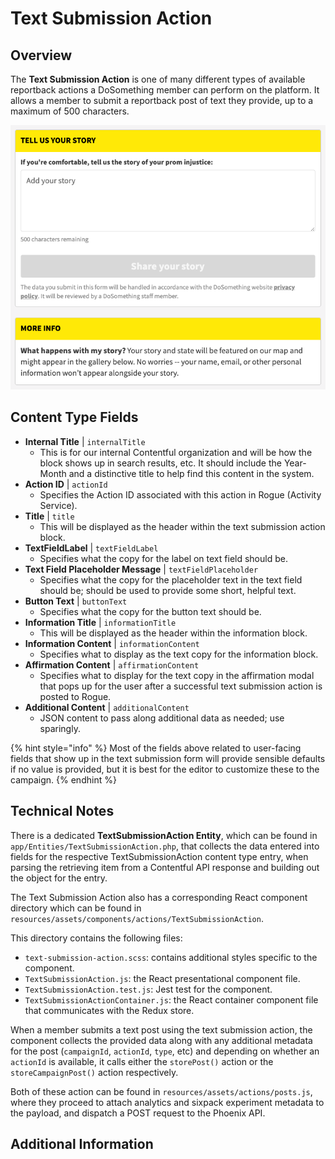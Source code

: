 # Text Submission Action

## Overview

The **Text Submission Action** is one of many different types of available reportback actions a DoSomething member can perform on the platform. It allows a member to submit a reportback post of text they provide, up to a maximum of 500 characters.

![Example Text Submission Action](../../.gitbook/assets/text-submission-action-user-interface.png)

## Content Type Fields

- **Internal Title** | `internalTitle`
  - This is for our internal Contentful organization and will be how the block shows up in search results, etc. It should include the Year-Month and a distinctive title to help find this content in the system.
- **Action ID** | `actionId`
  - Specifies the Action ID associated with this action in Rogue (Activity Service).
- **Title** | `title`
  - This will be displayed as the header within the text submission action block.
- **TextFieldLabel** | `textFieldLabel`
  - Specifies what the copy for the label on text field should be.
- **Text Field Placeholder Message** | `textFieldPlaceholder`
  - Specifies what the copy for the placeholder text in the text field should be; should be used to provide some short, helpful text.
- **Button Text** | `buttonText`
  - Specifies what the copy for the button text should be.
- **Information Title** | `informationTitle`
  - This will be displayed as the header within the information block.
- **Information Content** | `informationContent`
  - Specifies what to display as the text copy for the information block.
- **Affirmation Content** | `affirmationContent`
  - Specifies what to display for the text copy in the affirmation modal that pops up for the user after a successful text submission action is posted to Rogue.
- **Additional Content** | `additionalContent`
  - JSON content to pass along additional data as needed; use sparingly.

{% hint style="info" %}
Most of the fields above related to user-facing fields that show up in the text submission form will provide sensible defaults if no value is provided, but it is best for the editor to customize these to the campaign.
{% endhint %}

## Technical Notes

There is a dedicated **TextSubmissionAction Entity**, which can be found in `app/Entities/TextSubmissionAction.php`, that collects the data entered into fields for the respective TextSubmissionAction content type entry, when parsing the retrieving item from a Contentful API response and building out the object for the entry.

The Text Submission Action also has a corresponding React component directory which can be found in `resources/assets/components/actions/TextSubmissionAction`.

This directory contains the following files:

- `text-submission-action.scss`: contains additional styles specific to the component.
- `TextSubmissionAction.js`: the React presentational component file.
- `TextSubmissionAction.test.js`: Jest test for the component.
- `TextSubmissionActionContainer.js`: the React container component file that communicates with the Redux store.

When a member submits a text post using the text submission action, the component collects the provided data along with any additional metadata for the post (`campaignId`, `actionId`, `type`, etc) and depending on whether an `actionId` is available, it calls either the `storePost()` action or the `storeCampaignPost()` action respectively.

Both of these action can be found in `resources/assets/actions/posts.js`, where they proceed to attach analytics and sixpack experiment metadata to the payload, and dispatch a POST request to the Phoenix API.

## Additional Information

<!-- Extra information that could be helpful. -->
